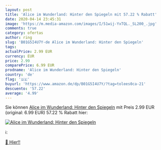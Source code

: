 ```yaml
---
layout: post
title: 'Alice im Wunderland: Hinter den Spiegeln mit 57.22 % Rabatt'
date: 2020-04-14 23:45:31
image: 'https://m.media-amazon.com/images/I/51wij-YxTQL._SL200_.jpg'
comments: true
category: ofertas
author: ring
slug: 'B01G5I4U7Y-de Alice im Wunderland: Hinter den Spiegeln'
tags: 
actualPrice: 2.99 EUR
currency: EUR
price: 2.99
comparePrice: 6.99 EUR
prodname: 'Alice im Wunderland: Hinter den Spiegeln'
country: 'de'
flag: '🇩🇪'
buyurl: 'https://www.amazon.de/dp/B01G5I4U7Y/?tag=tolees0ca-21'
descuento: '57.22'
average: '4.99'
---
```


Sie können [Alice im Wunderland: Hinter den Spiegeln](https://www.amazon.de/dp/B01G5I4U7Y/?tag=tolees0ca-21) mit Preis 2.99 EUR (original: 6.99 EUR) 57.22 % Rabatt hier:

[![Alice im Wunderland: Hinter den Spiegeln](https://m.media-amazon.com/images/I/51wij-YxTQL._SL200_.jpg)](https://www.amazon.de/dp/B01G5I4U7Y/?tag=tolees0ca-21)

ℹ️:


[🛒 Hier!!](https://www.amazon.de/dp/B01G5I4U7Y/?tag=tolees0ca-21)
